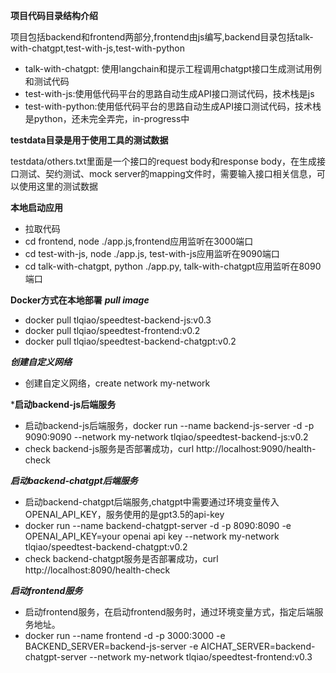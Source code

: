 **项目代码目录结构介绍**  

项目包括backend和frontend两部分,frontend由js编写,backend目录包括talk-with-chatgpt,test-with-js,test-with-python  

* talk-with-chatgpt: 使用langchain和提示工程调用chatgpt接口生成测试用例和测试代码
* test-with-js:使用低代码平台的思路自动生成API接口测试代码，技术栈是js
* test-with-python:使用低代码平台的思路自动生成API接口测试代码，技术栈是python，还未完全弄完，in-progress中

**testdata目录是用于使用工具的测试数据**  

testdata/others.txt里面是一个接口的request body和response body，在生成接口测试、契约测试、mock server的mapping文件时，需要输入接口相关信息，可以使用这里的测试数据


**本地启动应用**
* 拉取代码
* cd frontend, node ./app.js,frontend应用监听在3000端口
* cd test-with-js, node ./app.js, test-with-js应用监听在9090端口
* cd talk-with-chatgpt, python ./app.py, talk-with-chatgpt应用监听在8090端口


**Docker方式在本地部署**
***pull image***
* docker pull tlqiao/speedtest-backend-js:v0.3
* docker pull tlqiao/speedtest-frontend:v0.2
* docker pull tlqiao/speedtest-backend-chatgpt:v0.2

***创建自定义网络***
* 创建自定义网络，create network my-network

***启动backend-js后端服务**
* 启动backend-js后端服务，docker run --name backend-js-server -d -p 9090:9090 --network my-network tlqiao/speedtest-backend-js:v0.2
* check backend-js服务是否部署成功，curl http://localhost:9090/health-check

***启动backend-chatgpt后端服务***
* 启动backend-chatgpt后端服务,chatgpt中需要通过环境变量传入OPENAI_API_KEY，服务使用的是gpt3.5的api-key
* docker run --name backend-chatgpt-server -d -p 8090:8090 -e OPENAI_API_KEY=your openai api key --network my-network tlqiao/speedtest-backend-chatgpt:v0.2
* check backend-chatgpt服务是否部署成功，curl http://localhost:8090/health-check

***启动frontend服务***
* 启动frontend服务，在启动frontend服务时，通过环境变量方式，指定后端服务地址。 
* docker run --name frontend -d -p 3000:3000 -e BACKEND_SERVER=backend-js-server -e AICHAT_SERVER=backend-chatgpt-server --network my-network tlqiao/speedtest-frontend:v0.3
